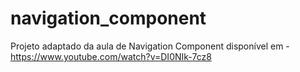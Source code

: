 # navigation_component
Projeto adaptado da aula de Navigation Component disponível em - https://www.youtube.com/watch?v=DI0NIk-7cz8
